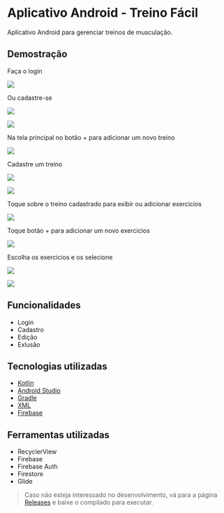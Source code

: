 # Aplicativo Android - Treino Fácil



Aplicativo Android para gerenciar treinos de musculação.

## Demostração

Faça o login

![](https://github.com/thibbatista/firebase/blob/main/images/login.jpg)

Ou cadastre-se

![](https://github.com/thibbatista/firebase/blob/main/images/cadastro.jpg)

![](https://github.com/thibbatista/firebase/blob/main/images/treino.jpg)

Na tela principal no botão + para adicionar um novo treino

![](https://github.com/thibbatista/firebase/blob/main/images/treino.jpg)

Cadastre um treino

![](https://github.com/thibbatista/firebase/blob/main/images/calendario.jpg)

![](https://github.com/thibbatista/firebase/blob/main/images/horario.jpg)

Toque sobre o treino cadastrado para exibir ou adicionar exercicios

![](https://github.com/thibbatista/firebase/blob/main/images/treino%20adicionado.jpg)

Toque botão + para adicionar um novo exercicios

![](https://github.com/thibbatista/firebase/blob/main/images/meus%20exercicios%20vazia.jpg)

Escolha os exercicios e os selecione

![](https://github.com/thibbatista/firebase/blob/main/images/lista%20exercicios.jpg)

![](https://github.com/thibbatista/firebase/blob/main/images/meus%20exercicios%20preenchida.jpg)


## Funcionalidades

* Login 
* Cadastro
* Edição
* Exlusão


## Tecnologias utilizadas

* [Kotlin](https://kotlinlang.org/) 
* [Android Studio](https://developer.android.com/studio) 
* [Gradle](https://gradle.org/) 
* [XML](https://fontawesome.com/) 
* [Firebase](https://firebase.google.com) 

## Ferramentas utilizadas

* RecyclerView
* Firebase
* Firebase Auth
* Firestore
* Glide

> Caso não esteja interessado no desenvolvimento, vá para a página [Releases](https://github.com/thibbatista/firebase/releases) e baixe o compilado para executar.
